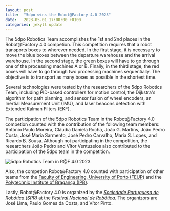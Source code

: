 ```yaml
---
layout: post
title:  "5dpo wins the Robot@Factory 4.0 2023"
date:   2023-05-01 17:00:00 +0100
categories: jekyll update
---
```


The 5dpo Robotics Team accomplishes the 1st and 2nd places in the Robot@Factory
4.0 competion. This competition requires that a robot transports boxes to
wherever needed. In the first stage, it is necessary to move the blue boxes
between the departure warehouse and the arrival warehouse. In the second stage,
the green boxes will have to go through one of the processing machines A or B.
Finally, in the third stage, the red boxes will have to go through two
processing machines sequentially. The objective is to transport as many boxes as
possible in the shortest time.

Several technologies were tested by the researchers of the 5dpo Robotics Team,
including PID-based controllers for motion control, the Dijkstra's algorithm for
path planning, and sensor fusion of wheel encoders, an Inertial Measurement Unit
(IMU), and laser beacons detection with Extended Kalman Filters (EKF).

The participation of the 5dpo Robotics Team in the Robot@Factory 4.0 competion
counted with the contribution of the following team members: António Paulo
Moreira, Cláudia Daniela Rocha, João G. Martins, João Pedro Costa, José Maria
Sarmento, José Pedro Carvalho, Maria S. Lopes, and Ricardo B. Sousa. Although
not participating in the competition, the researchers João Pedro and Vítor
Ventuzelos also contributed to the participation of the 5dpo team in the
competition.

![5dpo Robotics Team in R@F 4.0 2023](/img/ratf2023/DSC00872.JPG)

Also, the competion Robot@Factory 4.0 counted with participation of other teams
from the
[Faculty of Engineering, University of Porto (FEUP)](https://sigarra.up.pt/feup/en/)
and the
[Polytechnic Institute of Bragança (IPB)](https://portal3.ipb.pt/index.php/en/ipben/home).

Lastly, Robot@Factory 4.0 is organized by the
[_Sociedade Portuguesa de Robótica (SPR)_](http://www.sprobotica.pt/) at the
[_Festival Nacional de Robótica_](https://www.festivalnacionalrobotica.pt/). The
organizors are José Lima, Paulo Gomes da Costa, and Vítor Pinto.
